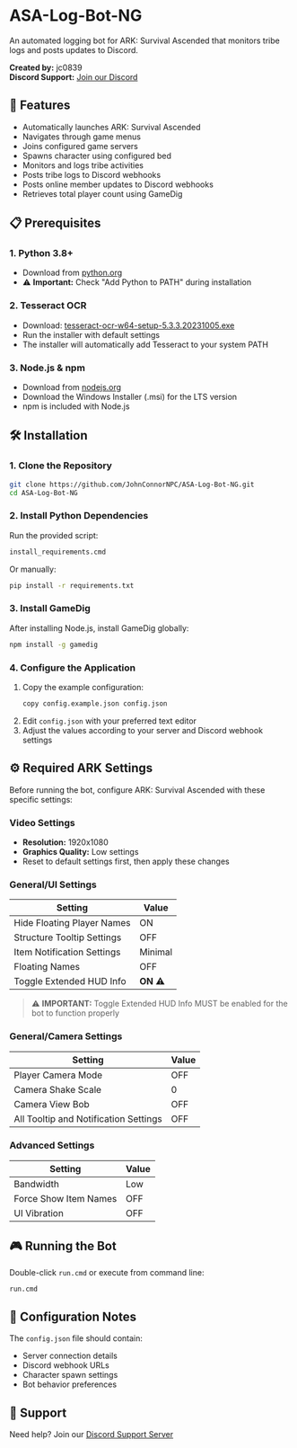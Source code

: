 # ASA-Log-Bot-NG

An automated logging bot for ARK: Survival Ascended that monitors tribe logs and posts updates to Discord.

**Created by:** jc0839  
**Discord Support:** [Join our Discord](https://discord.com/invite/QjtT94TsBE)

## 🚀 Features

- Automatically launches ARK: Survival Ascended
- Navigates through game menus
- Joins configured game servers
- Spawns character using configured bed
- Monitors and logs tribe activities
- Posts tribe logs to Discord webhooks
- Posts online member updates to Discord webhooks
- Retrieves total player count using GameDig

## 📋 Prerequisites

### 1. Python 3.8+
- Download from [python.org](https://www.python.org/downloads/)
- ⚠️ **Important:** Check "Add Python to PATH" during installation

### 2. Tesseract OCR
- Download: [tesseract-ocr-w64-setup-5.3.3.20231005.exe](https://digi.bib.uni-mannheim.de/tesseract/tesseract-ocr-w64-setup-5.3.3.20231005.exe)
- Run the installer with default settings
- The installer will automatically add Tesseract to your system PATH

### 3. Node.js & npm
- Download from [nodejs.org](https://nodejs.org/)
- Download the Windows Installer (.msi) for the LTS version
- npm is included with Node.js

## 🛠️ Installation

### 1. Clone the Repository
```bash
git clone https://github.com/JohnConnorNPC/ASA-Log-Bot-NG.git
cd ASA-Log-Bot-NG
```

### 2. Install Python Dependencies
Run the provided script:
```bash
install_requirements.cmd
```

Or manually:
```bash
pip install -r requirements.txt
```

### 3. Install GameDig
After installing Node.js, install GameDig globally:
```bash
npm install -g gamedig
```

### 4. Configure the Application
1. Copy the example configuration:
   ```bash
   copy config.example.json config.json
   ```
2. Edit `config.json` with your preferred text editor
3. Adjust the values according to your server and Discord webhook settings

## ⚙️ Required ARK Settings

Before running the bot, configure ARK: Survival Ascended with these specific settings:

### Video Settings
- **Resolution:** 1920x1080
- **Graphics Quality:** Low settings
- Reset to default settings first, then apply these changes

### General/UI Settings
| Setting | Value |
|---------|-------|
| Hide Floating Player Names | ON |
| Structure Tooltip Settings | OFF |
| Item Notification Settings | Minimal |
| Floating Names | OFF |
| Toggle Extended HUD Info | **ON** ⚠️ |

> ⚠️ **IMPORTANT:** Toggle Extended HUD Info MUST be enabled for the bot to function properly

### General/Camera Settings
| Setting | Value |
|---------|-------|
| Player Camera Mode | OFF |
| Camera Shake Scale | 0 |
| Camera View Bob | OFF |
| All Tooltip and Notification Settings | OFF |

### Advanced Settings
| Setting | Value |
|---------|-------|
| Bandwidth | Low |
| Force Show Item Names | OFF |
| UI Vibration | OFF |

## 🎮 Running the Bot

Double-click `run.cmd` or execute from command line:
```bash
run.cmd
```

## 📝 Configuration Notes

The `config.json` file should contain:
- Server connection details
- Discord webhook URLs
- Character spawn settings
- Bot behavior preferences

## 🤝 Support

Need help? Join our [Discord Support Server](https://discord.com/invite/QjtT94TsBE)
